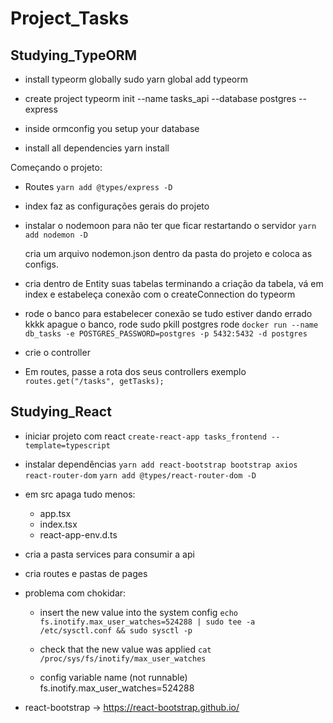 # Project_Tasks

## Studying_TypeORM

- install typeorm globally
  sudo yarn global add typeorm

- create project
  typeorm init --name tasks_api --database postgres --express

- inside ormconfig you setup your database

- install all dependencies
  yarn install

Começando o projeto:

- Routes
  `yarn add @types/express -D`

- index
  faz as configurações gerais do projeto

- instalar o nodemoon para não ter que ficar restartando o servidor
  `yarn add nodemon -D`

  cria um arquivo nodemon.json dentro da pasta do projeto e coloca as configs.

- cria dentro de Entity suas tabelas
  terminando a criação da tabela, vá em index e estabeleça conexão com o createConnection do typeorm

- rode o banco para estabelecer conexão
  se tudo estiver dando errado kkkk apague o banco, rode sudo pkill postgres
  rode `docker run --name db_tasks -e POSTGRES_PASSWORD=postgres -p 5432:5432 -d postgres`

- crie o controller

- Em routes, passe a rota dos seus controllers
  exemplo `routes.get("/tasks", getTasks);`

## Studying_React

- iniciar projeto com react
  `create-react-app tasks_frontend --template=typescript`

- instalar dependências 
  `yarn add react-bootstrap bootstrap axios react-router-dom`
  `yarn add @types/react-router-dom -D`

- em src apaga tudo menos:
  - app.tsx
  - index.tsx
  - react-app-env.d.ts

- cria a pasta services para consumir a api

- cria routes e pastas de pages

- problema com chokidar: 
    - insert the new value into the system config
    `echo fs.inotify.max_user_watches=524288 | sudo tee -a /etc/sysctl.conf && sudo sysctl -p`

    - check that the new value was applied
    `cat /proc/sys/fs/inotify/max_user_watches`

    - config variable name (not runnable)
    fs.inotify.max_user_watches=524288

- react-bootstrap ->
  https://react-bootstrap.github.io/


